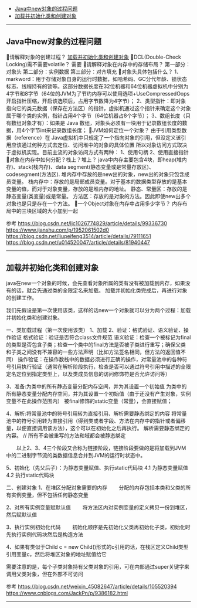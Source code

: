 - [Java中new对象的过程问题](#Java中new对象的过程问题)
- [加载并初始化类和创建对象](#加载并初始化类和创建对象)



---------------------------------------------------------------------------------------------------------------------

## Java中new对象的过程问题

🎈请解释对象的创建过程？
    [加载并初始化类和创建对象](#加载并初始化类和创建对象)
🎈DCL(Double-Check Locking)需不需要volatile？
    需要
🎈请解释对象在内存中的存储布局？
    第一部分：对象头
    第二部分：实例数据
    第三部分：对齐填充
🎈对象头具体包括什么？
    1、markword：用于存储对象自身的运行时数据，如哈希码、GC分代年龄、锁状态标志、线程持有的锁等。这部分数据长度在32位机器和64位机器虚拟机中分别为4字节和8字节（64位的JVM为了节约内存可以使用选项+UseCompressedOops开启指针压缩，开启该选项后，占用字节数降为4字节）；
    2、类型指针：即对象指向它的类元数据（保存在方法区）的指针，虚拟机通过这个指针来确定这个对象属于哪个类的实例，指针占用4个字节（64位机器占8个字节）；
    3、数组长度（只有数组对象才有）：如果是 Java 数组，对象头必须有一块用于记录数组长度的数据，用4个字节int来记录数组长度；
🎈JVM如何定位一个对象？
    由于引用类型数据（reference）在 Java虚拟机中只规定了一个指向对象的引用，但没定义该引用应该通过何种方式去定位、访问堆中的对象的具体位置
    所以对象访问方式取决于虚拟机实现。目前主流的对象访问方式有两种：
    1、使用句柄
    2、使用直接指针
🎈对象在内存中如何分配？栈上？堆上？
    java中内存主要包含4块，即heap(堆内存)、stack(栈内存)、data segment(静态变量或是常量存放区)、codesegment(方法区). 
    堆内存中存放的是new出的对象，new出的对象只包含成员变量。 
    栈内存中：存放的是局部成员变量。对于基本的数据类型存放的是基本变量的值，而对于对象变量，存放的是堆内存的地址。 
    静态、常量区：存放的是静态变量(类变量)或是常量。 
    方法区：存放的是对象的方法。因此即使new出多个对象也是只是存在一个方法。 
🎈一个Object对象在内存中占用多少字节？
    内存布局中的三块区域的大小加到一起





参考
https://blog.csdn.net/ljc1026774829/article/details/99336730
https://www.jianshu.com/p/1952061502d0
https://blog.csdn.net/liupeifeng3514/article/details/79111651
https://blog.csdn.net/u014520047/article/details/81940447



---------------------------------------------------------------------------------------------------------------------
## 加载并初始化类和创建对象


java在new一个对象的时候，会先查看对象所属的类有没有被加载到内存，如果没有的话，就会先通过类的全限定名来加载。
加载并初始化类完成后，再进行对象的创建工作。

我们先假设是第一次使用该类，这样的话new一个对象就可以分为两个过程：加载并初始化类和创建对象。



一、类加载过程（第一次使用该类）
1、加载
2、验证：格式验证、语义验证、操作验证
格式验证：验证是否符合class文件规范
语义验证：检查一个被标记为final的类型是否包含子类；检查一个类中的final方法是否被子类进行重写；确保父类和子类之间没有不兼容的一些方法声明（比如方法签名相同，但方法的返回值不同）
操作验证：在操作数栈中的数据必须进行正确的操作，对常量池中的各种符号引用执行验证（通常在解析阶段执行，检查是否可以通过符号引用中描述的全限定名定位到指定类型上，以及类成员信息的访问修饰符是否允许访问等）

3、准备:为类中的所有静态变量分配内存空间，并为其设置一个初始值
为类中的所有静态变量分配内存空间，并为其设置一个初始值（由于还没有产生对象，实例变量不在此操作范围内）
被final修饰的static变量（常量），会直接赋值；

4、解析:将常量池中的符号引用转为直接引用、解析需要静态绑定的内容
将常量池中的符号引用转为直接引用（得到类或者字段、方法在内存中的指针或者偏移量，以便直接调用该方法），这个可以在初始化之后再执行。
解析需要静态绑定的内容。  // 所有不会被重写的方法和域都会被静态绑定

　　以上2、3、4三个阶段又合称为链接阶段，链接阶段要做的是将加载到JVM中的二进制字节流的类数据信息合并到JVM的运行时状态中。

5、初始化（先父后子）：为静态变量赋值、执行static代码块
4.1 为静态变量赋值
4.2 执行static代码块



二、创建对象
1、在堆区分配对象需要的内存
　　分配的内存包括本类和父类的所有实例变量，但不包括任何静态变量

2、对所有实例变量赋默认值
　　将方法区内对实例变量的定义拷贝一份到堆区，然后赋默认值

3、执行实例初始化代码
　　初始化顺序是先初始化父类再初始化子类，初始化时先执行实例代码块然后是构造方法

4、如果有类似于Child c = new Child()形式的c引用的话，在栈区定义Child类型引用变量c，然后将堆区对象的地址赋值给它
 

需要注意的是，每个子类对象持有父类对象的引用，可在内部通过super关键字来调用父类对象，但在外部不可访问



参考
https://blog.csdn.net/weixin_45082647/article/details/105520394
https://www.cnblogs.com/JackPn/p/9386182.html

---------------------------------------------------------------------------------------------------------------------
